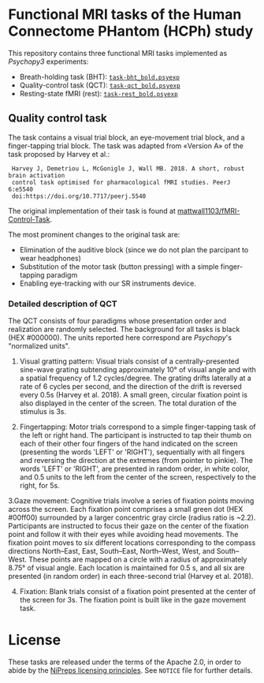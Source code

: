 # Functional MRI tasks of the Human Connectome PHantom (HCPh) study

This repository contains three functional MRI tasks implemented as *Psychopy3* experiments:

* Breath-holding task (BHT): [`task-bht_bold.psyexp`](https://github.com/TheAxonLab/HCPh-fMRI-tasks/blob/master/task-bht_bold.psyexp)
* Quality-control task (QCT): [`task-qct_bold.psyexp`](https://github.com/TheAxonLab/HCPh-fMRI-tasks/blob/master/task-qct_bold.psyexp)
* Resting-state fMRI (rest): [`task-rest_bold.psyexp`](https://github.com/TheAxonLab/HCPh-fMRI-tasks/blob/master/task-rest_bold.psyexp)

## Quality control task
The task contains a visual trial block, an eye-movement trial block, and a finger-tapping trial block.
The task was adapted from «Version A» of the task proposed by Harvey et al.:

     Harvey J, Demetriou L, McGonigle J, Wall MB. 2018. A short, robust brain activation
     control task optimised for pharmacological fMRI studies. PeerJ 6:e5540
     doi:https://doi.org/10.7717/peerj.5540

The original implementation of their task is found at [mattwall1103/fMRI-Control-Task](https://github.com/mattwall1103/fMRI-Control-Task).

The most prominent changes to the original task are:

- Elimination of the auditive block (since we do not plan the parcipant to wear headphones)
- Substitution of the motor task (button pressing) with a simple finger-tapping paradigm
- Enabling eye-tracking with our SR instruments device.

### Detailed description of QCT

The QCT consists of four paradigms whose presentation order and realization are randomly selected.
The background for all tasks is black (HEX #000000).
The units reported here correspond are *Psychopy*'s "normalized units".

1. Visual gratting pattern: Visual trials consist of a centrally-presented sine-wave grating subtending approximately 10° of visual angle and with a spatial frequency of 1.2 cycles/degree.
    The grating drifts laterally at a rate of 6 cycles per second, and the direction of the drift is reversed every 0.5s (Harvey et al. 2018).
    A small green, circular fixation point is also displayed in the center of the screen.
    The total duration of the stimulus is 3s.

2. Fingertapping: Motor trials correspond to a simple finger-tapping task of the left or right hand.
    The participant is instructed to tap their thumb on each of their other four fingers of the hand indicated on the screen (presenting the words 'LEFT' or 'RIGHT'), sequentially with all fingers and reversing the direction at the extremes (from pointer to pinkie).
    The words 'LEFT' or 'RIGHT', are presented in random order, in white color, and 0.5 units to the left from the center of the screen, respectively to the right, for 5s.

3.Gaze movement: Cognitive trials involve a series of fixation points moving across the screen.
    Each fixation point comprises a small green dot (HEX #00ff00) surrounded by a larger concentric gray circle (radius ratio is ~2.2).
    Participants are instructed to focus their gaze on the center of the fixation point and follow it with their eyes while avoiding head movements.
    The fixation point moves to six different locations corresponding to the compass directions North–East, East, South–East, North–West, West, and South–West.
    These points are mapped on a circle with a radius of approximately 8.75° of visual angle.
    Each location is maintained for 0.5 s, and all six are presented (in random order) in each three-second trial (Harvey et al. 2018).

4. Fixation: Blank trials consist of a fixation point presented at the center of the screen for 3s.
    The fixation point is built like in the gaze movement task.

# License

These tasks are released under the terms of the Apache 2.0, in order to abide by the [NiPreps licensing principles](https://www.nipreps.org/community/licensing/). See ``NOTICE`` file for further details.
